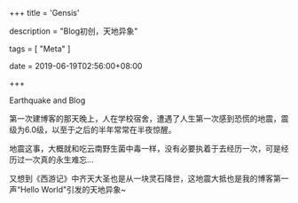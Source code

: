 +++
title = 'Gensis'

description = "Blog初创，天地异象"

tags = [ "Meta" ]

date = 2019-06-19T02:56:00+08:00

+++

Earthquake and Blog

​	第一次建博客的那天晚上，人在学校宿舍，遭遇了人生第一次感到恐慌的地震，震级为6.0级，以至于之后的半年常常在半夜惊醒。

​	地震这事，大概就和吃云南野生菌中毒一样，没有必要执着于去经历一次，可是经历过一次真的永生难忘...

​	又想到《西游记》中齐天大圣也是从一块灵石降世，这地震大抵也是我的博客第一声“Hello World"引发的天地异象~
